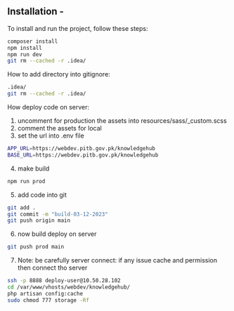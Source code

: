 ## Installation -

To install and run the project, follow these steps:

```bash
composer install
npm install
npm run dev
git rm --cached -r .idea/
```

How to add directory into gitignore:

```bash
.idea/
git rm --cached -r .idea/
```

How deploy code on server:
1. uncomment for production the assets into resources/sass/_custom.scss
2. comment the assets for local
3. set the url into .env file
```bash
APP_URL=https://webdev.pitb.gov.pk/knowledgehub
BASE_URL=https://webdev.pitb.gov.pk/knowledgehub
```
4. make build
```bash
npm run prod
```
5. add code into git
```bash
git add .
git commit -m "build-03-12-2023"
git push origin main
```
6. now build deploy on server
```bash
git push prod main
```
7. Note: be carefully server connect: if any issue cache and permission then connect tho server
```bash
ssh -p 8888 deploy-user@10.50.28.102
cd /var/www/vhosts/webdev/knowledgehub/
php artisan config:cache
sudo chmod 777 storage -Rf
```
